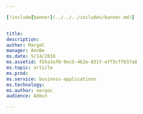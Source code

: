 ```yaml
---

[!include[banner](../../../includes/banner.md)]


title: 
description: 
author: MargoC
manager: AnnBe
ms.date: 5/14/2018
ms.assetid: fb5a3af0-9ec5-4b2e-831f-eff5cff637a8
ms.topic: article
ms.prod: 
ms.service: business-applications
ms.technology: 
ms.author: margoc
audience: Admin

---
```

# 

